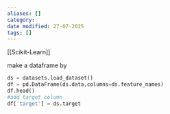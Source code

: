 ```yaml
---
aliases: []
category: 
date modified: 27-07-2025
tags: []
---
```

[[Scikit-Learn]]

make a dataframe by 

```python
ds = datasets.load_dataset()
df = pd.DataFrame(ds.data,columns=ds.feature_names)
df.head()
#add target column
df['target'] = ds.target
